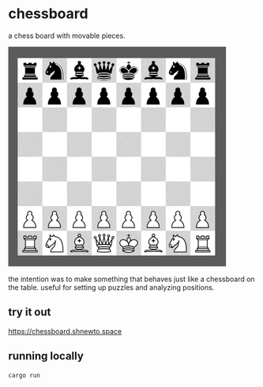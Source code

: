 # chessboard

a chess board with movable pieces.


![](/img/board.png)


the intention was to make something that behaves just like a chessboard on the table. useful for setting up puzzles and analyzing positions.

## try it out

https://chessboard.shnewto.space

## running locally

```rust
cargo run
```
